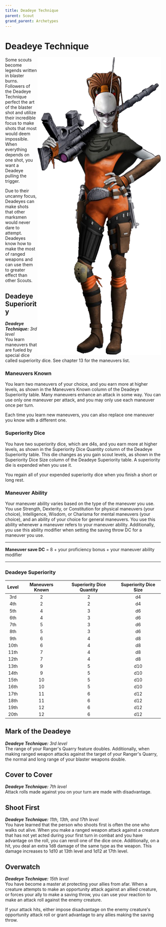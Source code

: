 ```yaml
---
title: Deadeye Technique
parent: Scout
grand_parent: Archetypes
---
```


# Deadeye Technique

<img src='../../../../zzImages/Classes/scout_deadeye.png' style='float:right; width:400px;'>


Some scouts become legends written in blaster burns. Followers of the Deadeye Technique perfect the art of the blaster shot and utilize their incredible focus to make shots that most would deem impossible. When everything depends on one shot, you want a Deadeye pulling the trigger.

Due to their uncanny focus, Deadeyes can make shots that other marksmen would never dare to attempt. Deadeyes know how to make the most of ranged weapons and can use them to greater effect than other Scouts.

## Deadeye Superiority
_**Deadeye Technique:** 3rd level_<br>
You learn maneuvers that are fueled by special dice called superiority dice. See chapter 13 for the maneuvers list.

### Maneuvers Known
You learn two maneuvers of your choice, and you earn more at higher levels, as shown in the Maneuvers Known column of the Deadeye Superiority table. Many maneuvers enhance an attack in some way. You can use only one maneuver per attack, and you may only use each maneuver once per turn.

Each time you learn new maneuvers, you can also replace one maneuver you know with a different one.

### Superiority Dice
You have two superiority dice, which are d4s, and you earn more at higher levels, as shown in the Superiority Dice Quantity column of the Deadeye Superiority table. This die changes as you gain scout levels, as shown in the Superiority Dice Size column of the Deadeye Superiority table. A superiority die is expended when you use it. 

You regain all of your expended superiority dice when you finish a short or long rest.

### Maneuver Ability
Your maneuver ability varies based on the type of the maneuver you use. You use Strength, Dexterity, or Constitution for physical maneuvers (your choice), Intelligence, Wisdom, or Charisma for mental maneuvers (your choice), and an ability of your choice for general maneuvers. You use this ability whenever a maneuver refers to your maneuver ability. Additionally, you use this ability modifier when setting the saving throw DC for a maneuver you use.

___



**Maneuver save DC** = 8 + your proficiency bonus + your maneuver ability modifier



___

### Deadeye Superiority

|Level|Maneuvers Known|Superiority Dice Quantity|Superiority Dice Size|
|:--:|:--:|:--:|:--:|
| 3rd| 2|2| d4|
| 4th| 2|2| d4|
| 5th| 4|3| d6|
| 6th| 4|3| d6|
| 7th| 5|3| d6|
| 8th| 5|3| d6|
| 9th| 6|4| d8|
|10th| 6|4| d8|
|11th| 7|4| d8|
|12th| 7|4| d8|
|13th| 9|5|d10|
|14th| 9|5|d10|
|15th|10|5|d10|
|16th|10|5|d10|
|17th|11|6|d12|
|18th|11|6|d12|
|19th|12|6|d12|
|20th|12|6|d12|

## Mark of the Deadeye
_**Deadeye Technique:** 3rd level_<br>
The range of your Ranger's Quarry feature doubles. Additionally, when making ranged weapon attacks against the target of your Ranger's Quarry, the normal and long range of your blaster weapons double.

## Cover to Cover
_**Deadeye Technique:** 7th level_<br>
Attack rolls made against you on your turn are made with disadvantage.









## Shoot First
_**Deadeye Technique:** 11th, 13th, and 17th level_<br>
You have learned that the person who shoots first is often the one who walks out alive. When you make a ranged weapon attack against a creature that has not yet acted during your first turn in combat and you have advantage on the roll, you can reroll one of the dice once. Additionally, on a hit, you deal an extra 1d8 damage of the same type as the weapon. This damage increases to 1d10 at 13th level and 1d12 at 17th level.

## Overwatch
_**Deadeye Technique:** 15th level_<br>
You have become a master at protecting your allies from afar. When a creature attempts to make an opportunity attack against an allied creature, or forces your ally to make a saving throw, you can use your reaction to make an attack roll against the enemy creature. 

If your attack hits, either impose disadvantage on the enemy creature's opportunity attack roll or grant advantage to any allies making the saving throw.
